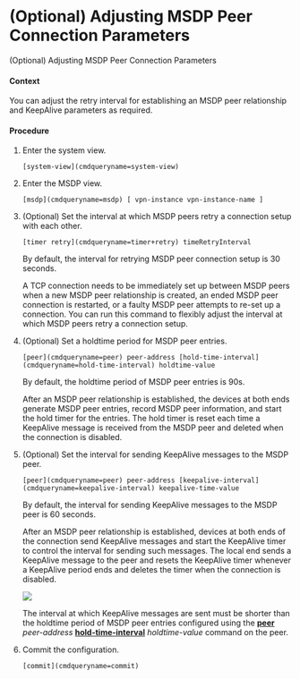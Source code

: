 (Optional) Adjusting MSDP Peer Connection Parameters
====================================================

(Optional) Adjusting MSDP Peer Connection Parameters

#### Context

You can adjust the retry interval for establishing an MSDP peer relationship and KeepAlive parameters as required.


#### Procedure

1. Enter the system view.
   
   
   ```
   [system-view](cmdqueryname=system-view)
   ```
2. Enter the MSDP view.
   
   
   ```
   [msdp](cmdqueryname=msdp) [ vpn-instance vpn-instance-name ]
   ```
3. (Optional) Set the interval at which MSDP peers retry a connection setup with each other.
   
   
   ```
   [timer retry](cmdqueryname=timer+retry) timeRetryInterval
   ```
   
   By default, the interval for retrying MSDP peer connection setup is 30 seconds.
   
   A TCP connection needs to be immediately set up between MSDP peers when a new MSDP peer relationship is created, an ended MSDP peer connection is restarted, or a faulty MSDP peer attempts to re-set up a connection. You can run this command to flexibly adjust the interval at which MSDP peers retry a connection setup.
4. (Optional) Set a holdtime period for MSDP peer entries.
   
   
   ```
   [peer](cmdqueryname=peer) peer-address [hold-time-interval](cmdqueryname=hold-time-interval) holdtime-value
   ```
   
   By default, the holdtime period of MSDP peer entries is 90s.
   
   After an MSDP peer relationship is established, the devices at both ends generate MSDP peer entries, record MSDP peer information, and start the hold timer for the entries. The hold timer is reset each time a KeepAlive message is received from the MSDP peer and deleted when the connection is disabled.
5. (Optional) Set the interval for sending KeepAlive messages to the MSDP peer.
   
   
   ```
   [peer](cmdqueryname=peer) peer-address [keepalive-interval](cmdqueryname=keepalive-interval) keepalive-time-value
   ```
   
   By default, the interval for sending KeepAlive messages to the MSDP peer is 60 seconds.
   
   After an MSDP peer relationship is established, devices at both ends of the connection send KeepAlive messages and start the KeepAlive timer to control the interval for sending such messages. The local end sends a KeepAlive message to the peer and resets the KeepAlive timer whenever a KeepAlive period ends and deletes the timer when the connection is disabled.
   
   ![](public_sys-resources/note_3.0-en-us.png) 
   
   The interval at which KeepAlive messages are sent must be shorter than the holdtime period of MSDP peer entries configured using the **[**peer**](cmdqueryname=peer)** *peer-address* **[**hold-time-interval**](cmdqueryname=hold-time-interval)** *holdtime-value* command on the peer.
6. Commit the configuration.
   
   
   ```
   [commit](cmdqueryname=commit)
   ```
